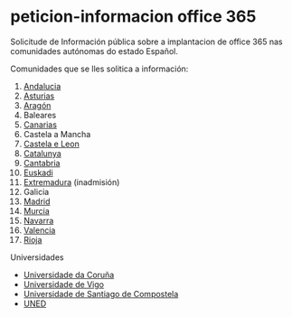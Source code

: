 # peticion-informacion office 365
Solicitude de Información pública sobre a implantacion de office 365 nas comunidades autónomas do estado Español.

Comunidades que se lles solitica a información:
1. [Andalucia](https://github.com/polo-software-libre-na-educacion-galega/peticion-informacion-office-365/tree/master/andalucia)
2. [Asturias](https://github.com/polo-software-libre-na-educacion-galega/peticion-informacion-office-365/tree/master/asturias)
3. [Aragón](https://github.com/polo-software-libre-na-educacion-galega/peticion-informacion-office-365/tree/master/aragon)
4. Baleares
5. [Canarias](https://github.com/polo-software-libre-na-educacion-galega/peticion-informacion-office-365/tree/master/canarias)
6. Castela a Mancha
7. [Castela e Leon](https://github.com/polo-software-libre-na-educacion-galega/peticion-informacion-office-365/tree/master/castela%20e%20leon)
8. [Catalunya](https://github.com/polo-software-libre-na-educacion-galega/peticion-informacion-office-365/tree/master/catalunya)
9. [Cantabria](https://github.com/polo-software-libre-na-educacion-galega/peticion-informacion-office-365/tree/master/cantabria)
10. [Euskadi](https://github.com/polo-software-libre-na-educacion-galega/peticion-informacion-office-365/tree/master/euskadi)
11. [Extremadura](https://github.com/polo-software-libre-na-educacion-galega/peticion-informacion-office-365/tree/master/extremadura) (inadmisión)
12. Galicia
13. [Madrid](https://github.com/polo-software-libre-na-educacion-galega/peticion-informacion-office-365/tree/master/madrid)
14. [Murcia](https://github.com/polo-software-libre-na-educacion-galega/peticion-informacion-office-365/tree/master/murcia)
15. [Navarra](https://github.com/polo-software-libre-na-educacion-galega/peticion-informacion-office-365/tree/master/navarra)
16. [Valencia](https://github.com/polo-software-libre-na-educacion-galega/peticion-informacion-office-365/tree/master/valencia)
17. [Rioja](https://github.com/polo-software-libre-na-educacion-galega/peticion-informacion-office-365/tree/master/rioja)


Universidades
* [Universidade da Coruña](https://github.com/polo-software-libre-na-educacion-galega/peticion-informacion-office-365/tree/master/98_universidades/udc)
* [Universidade de Vigo](https://github.com/polo-software-libre-na-educacion-galega/peticion-informacion-office-365/tree/master/98_universidades/uvigo) 
* [Universidade de Santiago de Compostela](https://github.com/polo-software-libre-na-educacion-galega/peticion-informacion-office-365/tree/master/98_universidades/usc)
* [UNED](https://github.com/polo-software-libre-na-educacion-galega/peticion-informacion-office-365/tree/master/98_universidades/uned)


